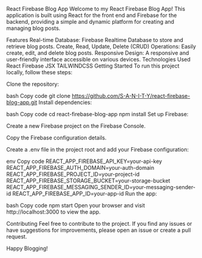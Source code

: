 React Firebase Blog App
Welcome to my React Firebase Blog App! This application is built using React for the front end and Firebase for the backend, providing a simple and dynamic platform for creating and managing blog posts.

Features
Real-time Database: Firebase Realtime Database to store and retrieve blog posts.
Create, Read, Update, Delete (CRUD) Operations: Easily create, edit, and delete blog posts.
Responsive Design: A responsive and user-friendly interface accessible on various devices.
Technologies Used
React
Firebase
JSX
TAILWINDCSS
Getting Started
To run this project locally, follow these steps:

Clone the repository:

bash
Copy code
git clone https://github.com/S-A-N-I-T-Y/react-firebase-blog-app.git
Install dependencies:

bash
Copy code
cd react-firebase-blog-app
npm install
Set up Firebase:

Create a new Firebase project on the Firebase Console.

Copy the Firebase configuration details.

Create a .env file in the project root and add your Firebase configuration:

env
Copy code
REACT_APP_FIREBASE_API_KEY=your-api-key
REACT_APP_FIREBASE_AUTH_DOMAIN=your-auth-domain
REACT_APP_FIREBASE_PROJECT_ID=your-project-id
REACT_APP_FIREBASE_STORAGE_BUCKET=your-storage-bucket
REACT_APP_FIREBASE_MESSAGING_SENDER_ID=your-messaging-sender-id
REACT_APP_FIREBASE_APP_ID=your-app-id
Run the app:

bash
Copy code
npm start
Open your browser and visit http://localhost:3000 to view the app.

Contributing
Feel free to contribute to the project. If you find any issues or have suggestions for improvements, please open an issue or create a pull request.



Happy Blogging!
